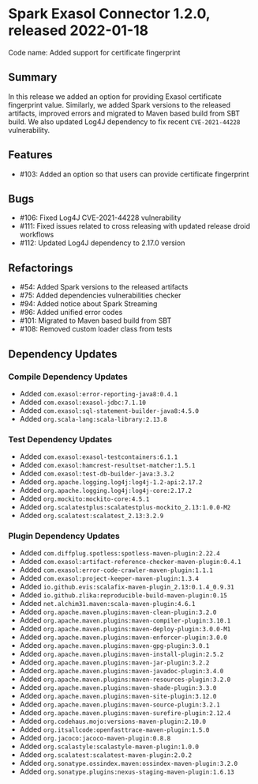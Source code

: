 # Spark Exasol Connector 1.2.0, released 2022-01-18

Code name: Added support for certificate fingerprint

## Summary

In this release we added an option for providing Exasol certificate fingerprint value. Similarly, we added Spark versions to the released artifacts, improved errors and migrated to Maven based build from SBT build. We also updated Log4J dependency to fix recent `CVE-2021-44228` vulnerability.

## Features

* #103: Added an option so that users can provide certificate fingerprint

## Bugs

* #106: Fixed Log4J CVE-2021-44228 vulnerability
* #111: Fixed issues related to cross releasing with updated release droid workflows
* #112: Updated Log4J dependency to 2.17.0 version

## Refactorings

* #54: Added Spark versions to the released artifacts
* #75: Added dependencies vulnerabilities checker
* #94: Added notice about Spark Streaming
* #96: Added unified error codes
* #101: Migrated to Maven based build from SBT
* #108: Removed custom loader class from tests

## Dependency Updates

### Compile Dependency Updates

* Added `com.exasol:error-reporting-java8:0.4.1`
* Added `com.exasol:exasol-jdbc:7.1.10`
* Added `com.exasol:sql-statement-builder-java8:4.5.0`
* Added `org.scala-lang:scala-library:2.13.8`

### Test Dependency Updates

* Added `com.exasol:exasol-testcontainers:6.1.1`
* Added `com.exasol:hamcrest-resultset-matcher:1.5.1`
* Added `com.exasol:test-db-builder-java:3.3.2`
* Added `org.apache.logging.log4j:log4j-1.2-api:2.17.2`
* Added `org.apache.logging.log4j:log4j-core:2.17.2`
* Added `org.mockito:mockito-core:4.5.1`
* Added `org.scalatestplus:scalatestplus-mockito_2.13:1.0.0-M2`
* Added `org.scalatest:scalatest_2.13:3.2.9`

### Plugin Dependency Updates

* Added `com.diffplug.spotless:spotless-maven-plugin:2.22.4`
* Added `com.exasol:artifact-reference-checker-maven-plugin:0.4.1`
* Added `com.exasol:error-code-crawler-maven-plugin:1.1.1`
* Added `com.exasol:project-keeper-maven-plugin:1.3.4`
* Added `io.github.evis:scalafix-maven-plugin_2.13:0.1.4_0.9.31`
* Added `io.github.zlika:reproducible-build-maven-plugin:0.15`
* Added `net.alchim31.maven:scala-maven-plugin:4.6.1`
* Added `org.apache.maven.plugins:maven-clean-plugin:3.2.0`
* Added `org.apache.maven.plugins:maven-compiler-plugin:3.10.1`
* Added `org.apache.maven.plugins:maven-deploy-plugin:3.0.0-M1`
* Added `org.apache.maven.plugins:maven-enforcer-plugin:3.0.0`
* Added `org.apache.maven.plugins:maven-gpg-plugin:3.0.1`
* Added `org.apache.maven.plugins:maven-install-plugin:2.5.2`
* Added `org.apache.maven.plugins:maven-jar-plugin:3.2.2`
* Added `org.apache.maven.plugins:maven-javadoc-plugin:3.4.0`
* Added `org.apache.maven.plugins:maven-resources-plugin:3.2.0`
* Added `org.apache.maven.plugins:maven-shade-plugin:3.3.0`
* Added `org.apache.maven.plugins:maven-site-plugin:3.12.0`
* Added `org.apache.maven.plugins:maven-source-plugin:3.2.1`
* Added `org.apache.maven.plugins:maven-surefire-plugin:2.12.4`
* Added `org.codehaus.mojo:versions-maven-plugin:2.10.0`
* Added `org.itsallcode:openfasttrace-maven-plugin:1.5.0`
* Added `org.jacoco:jacoco-maven-plugin:0.8.8`
* Added `org.scalastyle:scalastyle-maven-plugin:1.0.0`
* Added `org.scalatest:scalatest-maven-plugin:2.0.2`
* Added `org.sonatype.ossindex.maven:ossindex-maven-plugin:3.2.0`
* Added `org.sonatype.plugins:nexus-staging-maven-plugin:1.6.13`
